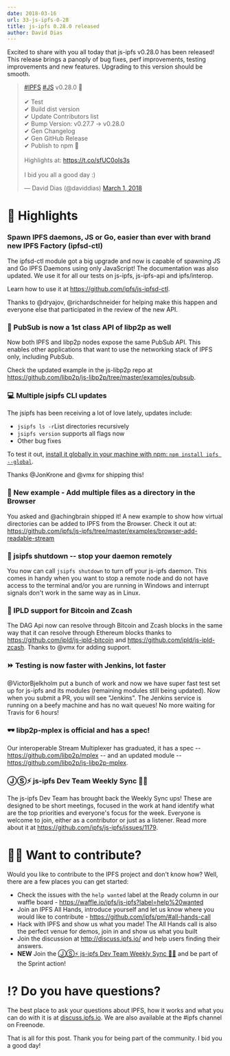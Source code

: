 ```yaml
---
date: 2018-03-16
url: 33-js-ipfs-0-28
title: js-ipfs 0.28.0 released
author: David Dias
---
```


Excited to share with you all today that js-ipfs v0.28.0 has been released! This release brings a panoply of bug fixes, perf improvements, testing improvements and new features. Upgrading to this version should be smooth.


<blockquote class="twitter-tweet" data-lang="en"><p lang="en" dir="ltr"><a href="https://twitter.com/hashtag/IPFS?src=hash&amp;ref_src=twsrc%5Etfw">#IPFS</a> <a href="https://twitter.com/hashtag/JS?src=hash&amp;ref_src=twsrc%5Etfw">#JS</a> v0.28.0 🚀<br><br>✔ Test<br>✔ Build dist version<br>✔ Update Contributors list<br>✔ Bump Version: v0.27.7 -&gt; v0.28.0<br>✔ Gen Changelog<br>✔ Gen GitHub Release<br>✔ Publish to npm 🌟<br><br>Highlights at: <a href="https://t.co/sfUC0oIs3s">https://t.co/sfUC0oIs3s</a><br><br>I bid you all a good day :)</p>&mdash; David Dias (@daviddias) <a href="https://twitter.com/daviddias/status/969226132586450944?ref_src=twsrc%5Etfw">March 1, 2018</a></blockquote>
<script async src="https://platform.twitter.com/widgets.js" charset="utf-8"></script>

# 🔦 Highlights

### Spawn IPFS daemons, JS or Go, easier than ever with brand new IPFS Factory (ipfsd-ctl)

The ipfsd-ctl module got a big upgrade and now is capable of spawning JS and Go IPFS Daemons using only JavaScript! The documentation was also updated. We use it for all our tests on js-ipfs, js-ipfs-api and ipfs/interop.

Learn how to use it at https://github.com/ipfs/js-ipfsd-ctl.

Thanks to @dryajov, @richardschneider for helping make this happen and everyone else that participated in the review of the new API.

### 📣 PubSub is now a 1st class API of libp2p as well

Now both IPFS and libp2p nodes expose the same PubSub API. This enables other applications that want to use the networking stack of IPFS only, including PubSub.

Check the updated example in the js-libp2p repo at https://github.com/libp2p/js-libp2p/tree/master/examples/pubsub.

### 💻 Multiple jsipfs CLI updates

The jsipfs has been receiving a lot of love lately, updates include:

  - `jsipfs ls -r`List directories recursively
  - `jsipfs version` supports all flags now
  - Other bug fixes

To test it out, [install it globally in your machine with npm: `npm install ipfs --global`](https://github.com/ipfs/js-ipfs#through-command-line-tool).

Thanks @JonKrone and @vmx for shipping this! 

### 📖 New example - Add multiple files as a directory in the Browser

You asked and @achingbrain shipped it! A new example to show how virtual directories can be added to IPFS from the Browser. Check it out at: https://github.com/ipfs/js-ipfs/tree/master/examples/browser-add-readable-stream

### 🔌 jsipfs shutdown -- stop your daemon remotely

You now can call `jsipfs shutdown` to turn off your js-ipfs daemon. This comes in handy when you want to stop a remote node and do not have access to the terminal and/or you are running in Windows and interrupt signals don't work in the same way as in Linux.

### 💱 IPLD support for Bitcoin and Zcash

The DAG Api now can resolve through Bitcoin and Zcash blocks in the same way that it can resolve through Ethereum blocks thanks to https://github.com/ipld/js-ipld-bitcoin and https://github.com/ipld/js-ipld-zcash. Thanks to @vmx for adding support.

### ⏩ Testing is now faster with Jenkins, lot faster

@VictorBjelkholm put a bunch of work and now we have super fast test set up for js-ipfs and its modules (remaining modules still being updated). Now when you submit a PR, you will see "Jenkins". The Jenkins service is running on a beefy machine and has no wait queues! No more waiting for Travis for 6 hours!

### 🕶 libp2p-mplex is official and has a spec!

Our interoperable Stream Multiplexer has graduated, it has a spec -- https://github.com/libp2p/mplex -- and an updated module -- https://github.com/libp2p/js-libp2p-mplex.

### ⒿⓈ⚡️ js-ipfs Dev Team Weekly Sync 🙌🏽 

The js-ipfs Dev Team has brought back the Weekly Sync ups! These are designed to be short meetings, focused in the work at hand identify what are the top priorities and everyone's focus for the week. Everyone is welcome to join, either as a contributor or just as a listener. Read more about it at https://github.com/ipfs/js-ipfs/issues/1179.

# 🙌🏽 Want to contribute?

Would you like to contribute to the IPFS project and don't know how? Well, there are a few places you can get started:

- Check the issues with the `help wanted` label at the Ready column in our waffle board - https://waffle.io/ipfs/js-ipfs?label=help%20wanted
- Join an IPFS All Hands, introduce yourself and let us know where you would like to contribute - https://github.com/ipfs/pm/#all-hands-call
- Hack with IPFS and show us what you made! The All Hands call is also the perfect venue for demos, join in and show us what you built
- Join the discussion at http://discuss.ipfs.io/ and help users finding their answers.
- **NEW** Join the [ⒿⓈ⚡️ js-ipfs Dev Team Weekly Sync 🙌🏽](https://github.com/ipfs/js-ipfs/issues/1179) and be part of the Sprint action!

# ⁉️ Do you have questions?

The best place to ask your questions about IPFS, how it works and what you can do with it is at [discuss.ipfs.io](http://discuss.ipfs.io). We are also available at the #ipfs channel on Freenode.

That is all for this post. Thank you for being part of the community. I bid you a good day!
